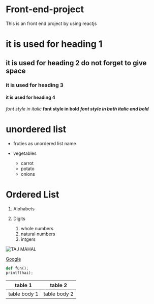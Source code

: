 # Front-end-project
This is an front end project by using reactjs
# it is used for heading 1
## it is used for heading 2 do not forget to give space
### it is used for heading 3
#### it is used for heading 4
*font style in italic*
**font style in bold**
***font style in both italic and bold***
# unordered list

* fruties as unordered list name
* vegetables

  * carrot
  * potato
  * onions
# Ordered List

1. Alphabets
2. Digits

    1. whole numbers
    2. natural numbers
    3. intgers
 
 ![TAJ MAHAL](https://images.theconversation.com/files/228846/original/file-20180723-189310-1ymcybu.jpg?ixlib=rb-1.1.0&q=45&auto=format&w=754&fit=clip)
 
 [Google](https://www.python.org/)
 
 ~~~python
 def fun();
 printf(hai);
 ~~~
 
 table 1 | table 2
 --------|--------
 table body 1|table body 2
